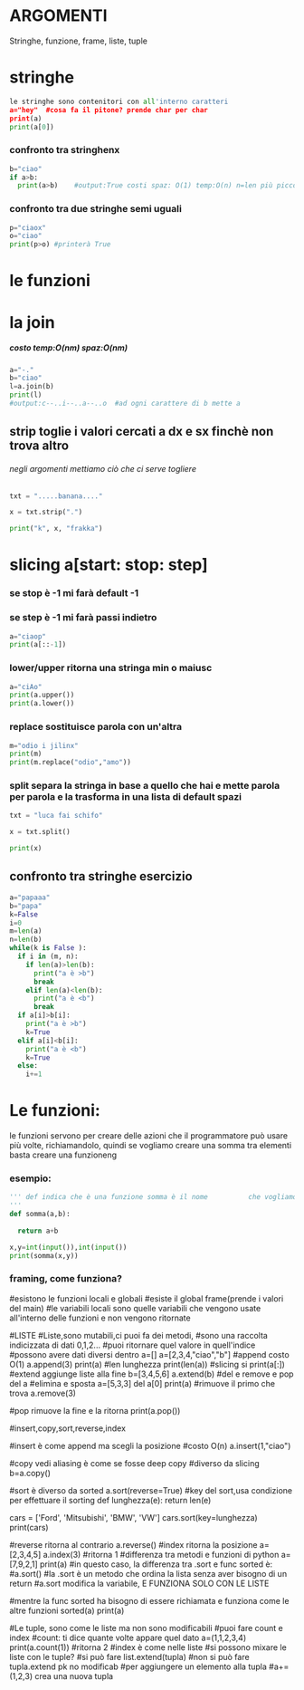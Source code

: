 # ARGOMENTI
Stringhe, funzione, frame, liste, tuple  

# stringhe
```python
le stringhe sono contenitori con all'interno caratteri
a="hey"  #cosa fa il pitone? prende char per char 
print(a)
print(a[0])
```
###  confronto tra stringhenx
```python
b="ciao"
if a>b:
  print(a>b)    #output:True costi spaz: O(1) temp:O(n) n=len più piccola

```
### confronto tra due stringhe semi uguali
```python
p="ciaox"
o="ciao"
print(p>o) #printerà True

```
# le funzioni
# la join  
##### costo temp:O(n*m)  spaz:O(n*m)
```python
a="-."
b="ciao"
l=a.join(b)
print(l)
#output:c--..i--..a--..o  #ad ogni carattere di b mette a
```
## strip    toglie i valori cercati a dx e sx finchè non trova altro
###### negli argomenti mettiamo ciò che ci serve togliere
```python
txt = ".....banana...."

x = txt.strip(".")

print("k", x, "frakka")
```
# slicing a[start: stop: step]  
### se stop è -1 mi farà default -1
### se step è -1 mi farà passi indietro
```python
a="ciaop"
print(a[::-1])
```
### lower/upper  ritorna una stringa min o maiusc
```python
a="ciAo"
print(a.upper())
print(a.lower())
```
### replace  sostituisce parola con un'altra

```python
m="odio i jilinx"
print(m)
print(m.replace("odio","amo"))
```
### split separa la stringa in base a quello che hai e mette parola per parola e la trasforma in una lista di default spazi
```python
txt = "luca fai schifo"

x = txt.split()

print(x)
```

## confronto tra stringhe esercizio

```python
a="papaaa"
b="papa"
k=False
i=0
m=len(a)
n=len(b)
while(k is False ):
  if i in (m, n):
    if len(a)>len(b):
      print("a è >b")
      break
    elif len(a)<len(b):
      print("a è <b")
      break
  if a[i]>b[i]:
    print("a è >b")
    k=True
  elif a[i]<b[i]:
    print("a è <b")
    k=True
  else:
    i+=1
```
# Le funzioni:
le funzioni servono per creare delle azioni che il programmatore può usare più volte, richiamandolo, quindi se vogliamo creare una somma tra elementi basta creare una funzioneng

### esempio:
```python
''' def indica che è una funzione somma è il nome          che vogliamo dargli le parentesi,servono per passare i     parametri
'''
def somma(a,b):
                 
  return a+b            

x,y=int(input()),int(input())
print(somma(x,y))
```
### framing, come funziona?
#esistono le funzioni locali e globali
#esiste il global frame(prende i valori del main)
#le variabili locali sono quelle variabili che vengono usate all'interno delle funzioni e non vengono ritornate

#LISTE
#Liste,sono mutabili,ci puoi fa dei metodi,
#sono una raccolta indicizzata di dati 0,1,2...
#puoi ritornare quel valore in quell'indice
#possono avere dati diversi dentro
a=[]
a=[2,3,4,"ciao","b"]
#append costo O(1)
a.append(3)
print(a)
#len lunghezza
print(len(a))
#slicing si
print(a[:])
#extend aggiunge liste alla fine
b=[3,4,5,6]
a.extend(b)
#del e remove e pop
del a #elimina e sposta
a=[5,3,3]
del a[0]
print(a)
#rimuove il primo che trova
a.remove(3)

#pop rimuove la fine e la ritorna
print(a.pop())

#insert,copy,sort,reverse,index

#insert è come append ma scegli la posizione
#costo O(n)
a.insert(1,"ciao")

#copy vedi aliasing è come se fosse deep copy
#diverso da slicing
b=a.copy()

#sort è diverso da sorted
a.sort(reverse=True)
#key del sort,usa condizione per effettuare il sorting
def lunghezza(e):
  return len(e)

cars = ['Ford', 'Mitsubishi', 'BMW', 'VW']
cars.sort(key=lunghezza)
print(cars)

#reverse ritorna al contrario
a.reverse()
#index ritorna la posizione
a=[2,3,4,5]
a.index(3) #ritorna 1
#differenza tra metodi e funzioni di python
a=[7,9,2,1]
print(a) #in questo caso, la differenza tra .sort e func sorted è:
#a.sort() #la .sort è un metodo che ordina la lista senza aver bisogno di un return
#a.sort modifica la variabile, E FUNZIONA SOLO CON LE LISTE

#mentre la func sorted ha bisogno di essere richiamata e funziona come le altre funzioni 
sorted(a)
print(a)

#Le tuple, sono come le liste ma non sono modificabili
#puoi fare count e index
#count: ti dice quante volte appare quel dato
a=(1,1,2,3,4)
print(a.count(1))  #ritorna 2
#index è come nelle liste
#si possono mixare le liste con le tuple?
#si può fare list.extend(tupla)
#non si può fare tupla.extend pk no modificab
#per aggiungere un elemento alla tupla 
#a+=(1,2,3) crea una nuova tupla
